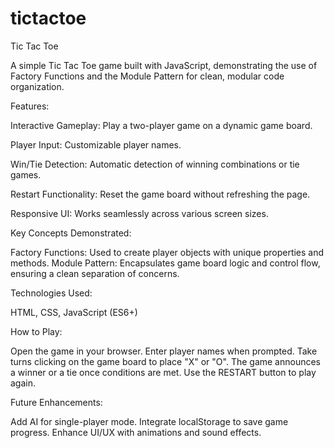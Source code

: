 # tictactoe

Tic Tac Toe

A simple Tic Tac Toe game built with JavaScript, demonstrating the use of Factory Functions and the Module Pattern for clean, modular code organization.

Features:

Interactive Gameplay: Play a two-player game on a dynamic game board.

Player Input: Customizable player names.

Win/Tie Detection: Automatic detection of winning combinations or tie games.

Restart Functionality: Reset the game board without refreshing the page.

Responsive UI: Works seamlessly across various screen sizes.



Key Concepts Demonstrated:

Factory Functions: Used to create player objects with unique properties and methods.
Module Pattern: Encapsulates game board logic and control flow, ensuring a clean separation of concerns.



Technologies Used:

HTML, CSS, JavaScript (ES6+)



How to Play:

Open the game in your browser.
Enter player names when prompted.
Take turns clicking on the game board to place "X" or "O".
The game announces a winner or a tie once conditions are met.
Use the RESTART button to play again.



Future Enhancements:

Add AI for single-player mode.
Integrate localStorage to save game progress.
Enhance UI/UX with animations and sound effects.

